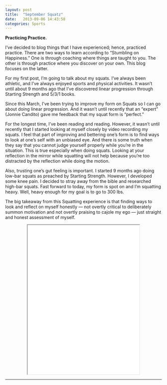 ```yaml
---
layout: post
title:  "September Squatz"
date:   2013-09-06 14:43:58
categories: Sports
---
```


**Practicing Practice.**

I’ve decided to blog things that I have experienced; hence, practiced practice. There are two ways to learn according to “Stumbling on Happiness.” One is through coaching where things are taught to you. The other is through practice where you discover on your own. This blog focuses on the latter.

For my first post, I’m going to talk about my squats. I’ve always been athletic, and I’ve always enjoyed sports and physical activities. It wasn’t until about 9 months ago that I’ve discovered linear progression through Starting Strength and 5/3/1 books.

Since this March, I’ve been trying to improve my form on Squats so I can go about doing linear progression. And it wasn’t until recently that an “expert” (Jonnie Candito) gave me feedback that my squat form is “perfect.”

For the longest time, I’ve been reading and reading. However, it wasn’t until recently that I started looking at myself closely by video recording my squats. I feel that part of improving and bettering one’s form is to find ways to look at one’s self with an unbiased eye. And there is some truth when they say that you cannot judge yourself properly while you’re in the situation. This is true especially when doing squats. Looking at your reflection in the mirror while squatting will not help because you’re too distracted by the reflection while doing the motion.

Also, trusting one’s gut feeling is important. I started 9 months ago doing low-bar squats as preached by Starting Strength. However, I developed some knee pain. I decided to stray away from the bible and researched high-bar squats. Fast forward to today, my form is spot on and I’m squatting heavy. Well, heavy enough for my goal is to go to 300 lbs.

The big takeaway from this Squatting experience is that finding ways to look and reflect on myself honestly — not overtly critical to deliberately summon motivation and not overtly praising to cajole my ego — just straight and honest assessment of myself.


<iframe style="margin: auto; display: block;" width="360" height="480"  allowfullscreen="" class="youtube-player" src="//www.youtube.com/embed/8e_qFHtg2os?wmode=transparent&amp;amp;autoplay=0&amp;amp;rel=0&amp;amp;showinfo=0&amp;amp;autohide=1&amp;amp;color=white&amp;amp;" type="text/html"></iframe>



---
